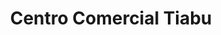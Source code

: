 ---
title: "Centro Comercial Tiabu"
url: /caracas/centro-comercial-tiabu/
shop: centro comercial
---